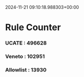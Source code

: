 2024-11-21 09:10:18.988303+00:00
# Rule Counter 
 ### UCATE : 496628

 ### Veneto : 102951

 ### Allowlist : 13930